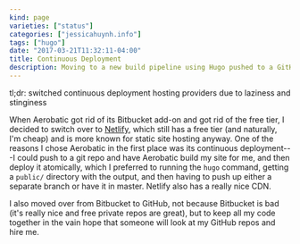 ```yaml
---
kind: page
varieties: ["status"]
categories: ["jessicahuynh.info"]
tags: ["hugo"]
date: "2017-03-21T11:32:11-04:00"
title: Continuous Deployment
description: Moving to a new build pipeline using Hugo pushed to a GitHub repo, then deployed via Netlify
---
```


tl;dr: switched continuous deployment hosting providers due to laziness and stinginess<!--more-->

When Aerobatic got rid of its Bitbucket add-on and got rid of the free tier, I decided to switch over to [Netlify](https://www.netlify.com/), which still has a free tier (and naturally, I'm cheap) and is more known for static site hosting anyway. One of the reasons I chose Aerobatic in the first place was its continuous deployment---I could push to a git repo and have Aerobatic build my site for me, and then deploy it atomically, which I preferred to running the `hugo` command, getting a `public/` directory with the output, and then having to push up either a separate branch or have it in master. Netlify also has a really nice CDN.

I also moved over from Bitbucket to GitHub, not because Bitbucket is bad (it's really nice and free private repos are great), but to keep all my code together in the vain hope that someone will look at my GitHub repos and hire me.
